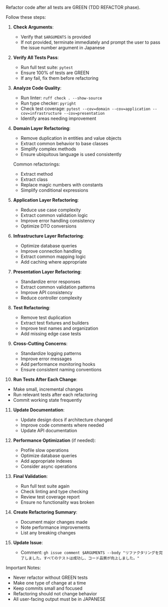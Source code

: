 Refactor code after all tests are GREEN (TDD REFACTOR phase).

Follow these steps:

1. **Check Arguments**:

   - Verify that `$ARGUMENTS` is provided
   - If not provided, terminate immediately and prompt the user to pass the issue number argument in Japanese

2. **Verify All Tests Pass**:

   - Run full test suite: `pytest`
   - Ensure 100% of tests are GREEN
   - If any fail, fix them before refactoring

3. **Analyze Code Quality**:

   - Run linter: `ruff check . --show-source`
   - Run type checker: `pyright`
   - Check test coverage: `pytest --cov=domain --cov=application --cov=infrastructure --cov=presentation`
   - Identify areas needing improvement

4. **Domain Layer Refactoring**:

   - Remove duplication in entities and value objects
   - Extract common behavior to base classes
   - Simplify complex methods
   - Ensure ubiquitous language is used consistently

   Common refactorings:

   - Extract method
   - Extract class
   - Replace magic numbers with constants
   - Simplify conditional expressions

5. **Application Layer Refactoring**:

   - Reduce use case complexity
   - Extract common validation logic
   - Improve error handling consistency
   - Optimize DTO conversions

6. **Infrastructure Layer Refactoring**:

   - Optimize database queries
   - Improve connection handling
   - Extract common mapping logic
   - Add caching where appropriate

7. **Presentation Layer Refactoring**:

   - Standardize error responses
   - Extract common validation patterns
   - Improve API consistency
   - Reduce controller complexity

8. **Test Refactoring**:

   - Remove test duplication
   - Extract test fixtures and builders
   - Improve test names and organization
   - Add missing edge case tests

9. **Cross-Cutting Concerns**:

   - Standardize logging patterns
   - Improve error messages
   - Add performance monitoring hooks
   - Ensure consistent naming conventions

10. **Run Tests After Each Change**:

- Make small, incremental changes
- Run relevant tests after each refactoring
- Commit working state frequently

11. **Update Documentation**:

    - Update design docs if architecture changed
    - Improve code comments where needed
    - Update API documentation

12. **Performance Optimization** (if needed):

    - Profile slow operations
    - Optimize database queries
    - Add appropriate indexes
    - Consider async operations

13. **Final Validation**:

    - Run full test suite again
    - Check linting and type checking
    - Review test coverage report
    - Ensure no functionality was broken

14. **Create Refactoring Summary**:

    - Document major changes made
    - Note performance improvements
    - List any breaking changes

15. **Update Issue**:
    - Comment: `gh issue comment $ARGUMENTS --body "リファクタリングを完了しました。すべてのテストは成功し、コード品質が向上しました。"`

Important Notes:

- Never refactor without GREEN tests
- Make one type of change at a time
- Keep commits small and focused
- Refactoring should not change behavior
- All user-facing output must be in JAPANESE
